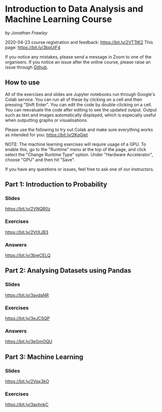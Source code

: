 # Introduction to Data Analysis and Machine Learning Course
*by Jonathan Frawley*

2020-04-23 course registration and feedback: <https://bit.ly/2VTTtK2>
This page: <https://bit.ly/3bpUjF4>

If you notice any mistakes, please send a message in Zoom to one of the organisers.
If you notice an issue after the online course, please raise an issue through [Github](https://github.com/jonathanfrawley/data_analysis_and_machine_learning_course).

## How to use
All of the exercises and slides are Jupyter notebooks run through Google's Colab service.
You can run all of these by clicking on a cell and then pressing "Shift Enter".
You can edit the code by double-clicking on a cell.
You can reevaluate the code after editing to see the updated output.
Output such as text and images automatically displayed, which is especially useful when outputting graphs or visualisations.

Please use the following to try out Colab and make sure everything works as intended for you: <https://bit.ly/2KqGiet>

NOTE: The machine learning exercises will require usage of a GPU. To enable this, go to the "Runtime" menu at the top of the page, and click select the "Change Runtime Type" option. Under "Hardware Accelerator", choose "GPU" and then hit "Save". 

If you have any questions or issues, feel free to ask one of our instructors.

## Part 1: Introduction to Probability
### Slides
<https://bit.ly/2VNQR0z>
 
### Exercises
<https://bit.ly/2VtXJB3>

### Answers
<https://bit.ly/3bwCELQ>

## Part 2: Analysing Datasets using Pandas
### Slides
<https://bit.ly/3avdaNR>
 
### Exercises
<https://bit.ly/3eJC5QP>

### Answers
<https://bit.ly/3eGmOQU>

## Part 3: Machine Learning
### Slides
<https://bit.ly/2Vqx3kO>
 
### Exercises
<https://bit.ly/3avhnkC>
